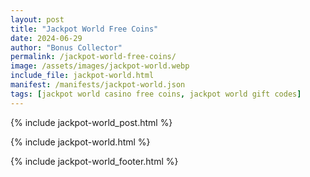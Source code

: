 ```yaml
---
layout: post
title: "Jackpot World Free Coins"
date: 2024-06-29
author: "Bonus Collector"
permalink: /jackpot-world-free-coins/
image: /assets/images/jackpot-world.webp
include_file: jackpot-world.html
manifest: /manifests/jackpot-world.json
tags: [jackpot world casino free coins, jackpot world gift codes]
---
```


{% include jackpot-world_post.html %}

{% include jackpot-world.html %}

{% include jackpot-world_footer.html %}